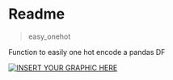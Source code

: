 
# Readme

> easy_onehot

Function to easily one hot encode a pandas DF



[![INSERT YOUR GRAPHIC HERE](https://i.imgur.com/I3cJqZj.png)]()
